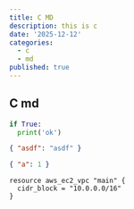 ```yaml
---
title: C MD
description: this is c
date: '2025-12-12'
categories:
  - c
  - md
published: true
---
```


## C md

```python
if True:
  print('ok')
```

```json
{ "asdf": "asdf" }
```

```json
{ "a": 1 }
```

```hcl
resource aws_ec2_vpc "main" {
  cidr_block = "10.0.0.0/16"
}
```
